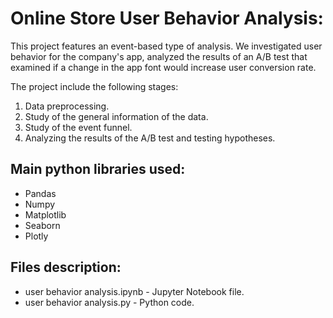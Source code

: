 # Online Store User Behavior Analysis:
This project features an event-based type of analysis. We investigated user behavior for the company's app, analyzed the results of an A/B test
that examined if a change in the app font would increase user conversion rate.

The project include the following stages:
1. Data preprocessing.
2. Study of the general information of the data.
3. Study of the event funnel.
4. Analyzing the results of the A/B test and testing hypotheses.

## Main python libraries used:
- Pandas
- Numpy
- Matplotlib
- Seaborn
- Plotly

## Files description:
- user behavior analysis.ipynb - Jupyter Notebook file.
- user behavior analysis.py - Python code.
